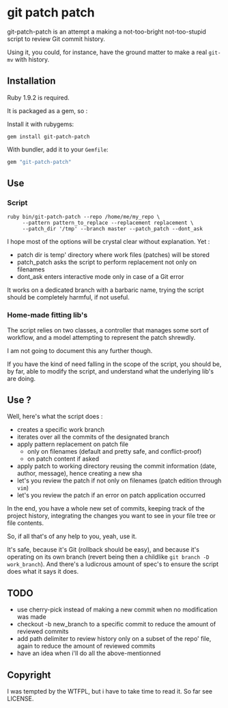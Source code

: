 # git patch patch

git-patch-patch is an attempt a making a not-too-bright not-too-stupid script
to review Git commit history.

Using it, you could, for instance, have the ground matter to make a real
`git-mv` with history.

## Installation

Ruby 1.9.2 is required.

It is packaged as a gem, so :

Install it with rubygems:

    gem install git-patch-patch

With bundler, add it to your `Gemfile`:

``` ruby
gem "git-patch-patch"
```

## Use

### Script

``` shell
ruby bin/git-patch-patch --repo /home/me/my_repo \
     --pattern pattern_to_replace --replacement replacement \
     --patch_dir '/tmp' --branch master --patch_patch --dont_ask

```

I hope most of the options will be crystal clear without explanation. Yet :
 - patch dir is temp' directory where work files (patches) will be stored
 - patch_patch asks the script to perform replacement not only on filenames
 - dont_ask enters interactive mode only in case of a Git error

It works on a dedicated branch with a barbaric name, trying the script should
be completely harmful, if not useful.

### Home-made fitting lib's

The script relies on two classes, a controller that manages some sort of
workflow, and a model attempting to represent the patch shrewdly.

I am not going to document this any further though.

If you have the kind of need falling in the scope of the script, you should be,
by far, able to modify the script, and understand what the underlying lib's are
doing.

## Use ?

Well, here's what the script does :
 - creates a specific work branch
 - iterates over all the commits of the designated branch
 - apply pattern replacement on patch file
   - only on filenames (default and pretty safe, and conflict-proof)
   - on patch content if asked
 - apply patch to working directory reusing the commit information (date,
   author, message), hence creating a new sha
 - let's you review the patch if not only on filenames 
   (patch edition through `vim`)
 - let's you review the patch if an error on patch application occurred

In the end, you have a whole new set of commits, keeping track of the project
history, integrating the changes you want to see in your file tree or file
contents.

So, if all that's of any help to you, yeah, use it.

It's safe, because it's Git (rollback should be easy), and because it's
operating on its own branch (revert being then a childlike
`git branch -D work_branch`). And there's a ludicrous amount of spec's to ensure
the script does what it says it does.

## TODO
- use cherry-pick instead of making a new commit when no modification was made
- checkout -b new_branch to a specific commit to reduce the amount of reviewed
  commits
- add path delimiter to review history only on a subset of the repo' file, again
  to reduce the amount of reviewed commits
- have an idea when i'll do all the above-mentionned

Copyright
---------

I was tempted by the WTFPL, but i have to take time to read it.
So far see LICENSE.

